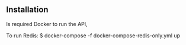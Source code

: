
## Installation

Is required Docker to run the API,

To run Redis:
$ docker-compose -f docker-compose-redis-only.yml up
